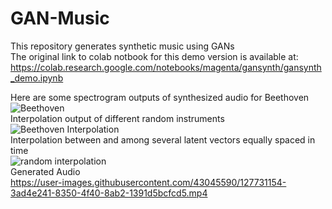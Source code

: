 # GAN-Music
This repository generates synthetic music using GANs  
The original link to colab notbook for this demo version is available at: https://colab.research.google.com/notebooks/magenta/gansynth/gansynth_demo.ipynb  

Here are some spectrogram outputs of synthesized audio for Beethoven    
![Beethoven](https://user-images.githubusercontent.com/43045590/127730619-41c13a45-1d56-4cbb-8f5f-539ec2be7587.png)  
Interpolation output of different random instruments  
![Beethoven Interpolation](https://user-images.githubusercontent.com/43045590/127730719-7a7b6c48-d3f6-4394-b4ac-56ecceaa59ce.png)  
Interpolation between and among several latent vectors equally spaced in time  
![random interpolation](https://user-images.githubusercontent.com/43045590/127730820-98b88ab0-6bcd-4dd5-8391-4888b0195640.png)  
Generated Audio  
https://user-images.githubusercontent.com/43045590/127731154-3ad4e241-8350-4f40-8ab2-1391d5bcfcd5.mp4

